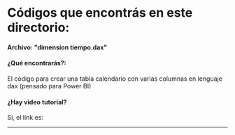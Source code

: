# Códigos que encontrás en este directorio:

#### Archivo: "dimension tiempo.dax"
#### ¿Qué encontrarás?:
El código para crear una tabla calendario con varias columnas en lenguaje dax (pensado para Power BI)    
#### ¿Hay video tutorial?
Si, el link es:
******************
